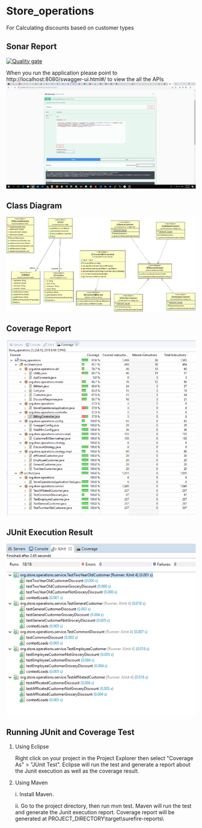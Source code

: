 

# Store_operations
For Calculating discounts based on customer types 

## Sonar Report
[![Quality gate](https://sonarcloud.io/api/project_badges/quality_gate?project=Akhil201_Store_operations2)](https://sonarcloud.io/dashboard?id=Akhil201_Store_operations2)

When you run the application please point to http://localhost:8080/swagger-ui.html#/ to view the all the APIs
![alt text](assessment_swagger_screenshot.png?raw=true "Swagger UI")

## Class Diagram
![Alt text](Technology_assessment.png?raw=true "Class Diagram")


## Coverage Report
![Alt text](assessment_coverage.png?raw=true "Coverage Result")


## JUnit Execution Result
![Alt text](assessment_junit.png?raw=true "JUnit Execution Report")


## Running JUnit and Coverage Test

1.  Using Eclipse
      
      Right click on your project in the Project Explorer then select "Coverage As" > "JUnit Test". Eclipse will run the test and generate a report about the Junit execution as well as the coverage result. 

2.  Using Maven 
      
      i. Install Maven. 
      
      ii. Go to the project directory, then run mvn test. Maven will run the test and generate the Junit execution report. Coverage report will be generated at PROJECT_DIRECTORY\target\surefire-reports\
